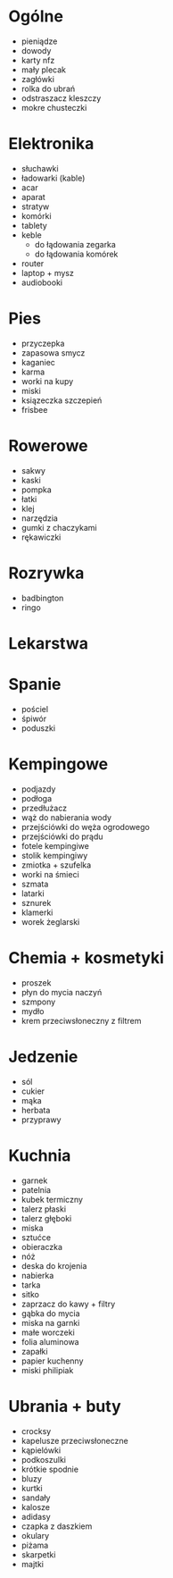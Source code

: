 # Ogólne
- pieniądze
- dowody
- karty nfz
- mały plecak
- zagłówki
- rolka do ubrań
- odstraszacz kleszczy
- mokre chusteczki

# Elektronika
- słuchawki
- ładowarki (kable)
- acar
- aparat
- stratyw
- komórki
- tablety
- keble 
  - do łądowania zegarka
  - do łądowania komórek
- router
- laptop + mysz
- audiobooki

# Pies
- przyczepka
- zapasowa smycz
- kaganiec
- karma
- worki na kupy
- miski
- ksiązeczka szczepień
- frisbee

# Rowerowe
- sakwy
- kaski
- pompka
- łatki
- klej
- narzędzia
- gumki z chaczykami
- rękawiczki

# Rozrywka
- badbington
- ringo

# Lekarstwa

# Spanie
- pościel
- śpiwór
- poduszki

# Kempingowe
- podjazdy
- podłoga
- przedłużacz
- wąż do nabierania wody
- przejściówki do węża ogrodowego
- przejściówki do prądu
- fotele kempingiwe
- stolik kempingiwy
- zmiotka + szufelka
- worki na śmieci
- szmata
- latarki
- sznurek
- klamerki
- worek żeglarski

# Chemia + kosmetyki
- proszek
- płyn do mycia naczyń
- szmpony
- mydło
- krem przeciwsłoneczny z filtrem

# Jedzenie
- sól
- cukier
- mąka
- herbata
- przyprawy

# Kuchnia
- garnek
- patelnia
- kubek termiczny
- talerz płaski
- talerz głęboki
- miska
- sztućce
- obieraczka
- nóż
- deska do krojenia
- nabierka
- tarka
- sitko
- zaprzacz do kawy + filtry
- gąbka do mycia
- miska na garnki
- małe worczeki 
- folia aluminowa
- zapałki
- papier kuchenny
- miski philipiak

# Ubrania + buty
- crocksy
- kapelusze przeciwsłoneczne
- kąpielówki
- podkoszulki
- krótkie spodnie
- bluzy
- kurtki
- sandały
- kalosze
- adidasy
- czapka z daszkiem
- okulary
- piżama
- skarpetki
- majtki

